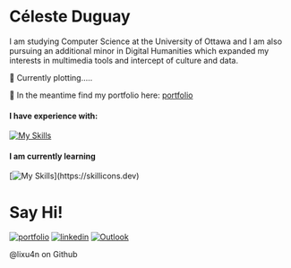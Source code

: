 
# Céleste Duguay

 I am studying Computer Science at the University of Ottawa and I am also pursuing an additional minor in Digital Humanities which expanded my interests in multimedia tools and intercept of culture and data. 

👾 Currently plotting.....


👾 In the meantime find my portfolio here: [portfolio](https://lixu4n.github.io/Celeste/)


#### I have experience with:

[![My Skills](https://skillicons.dev/icons?i=py,js,react)](https://skillicons.dev)


#### I am currently learning
[![My Skills](https://skillicons.dev/icons?i=swift,)](https://skillicons.dev)




# Say Hi!




[![portfolio](https://img.shields.io/badge/my_portfolio-000?style=for-the-badge&logo=ko-fi&logoColor=white)](https://lixu4n.github.io/Celeste/)
[![linkedin](https://img.shields.io/badge/linkedin-0A66C2?style=for-the-badge&logo=linkedin&logoColor=white)](https://www.linkedin.com/in/celesteduguay)
[![Outlook](https://img.shields.io/badge/Microsoft_Outlook-0078D4?style=for-the-badge&logo=microsoft-outlook&logoColor=white)](mailto:cdugu093@uottawa.ca)

<p> @lixu4n on Github</p>
